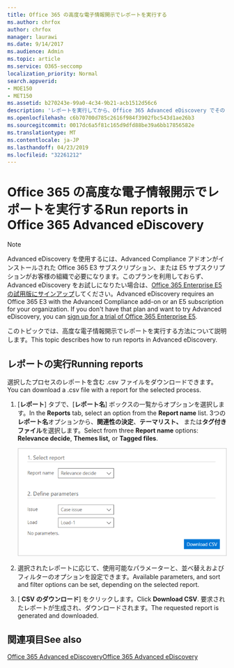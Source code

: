 ```yaml
---
title: Office 365 の高度な電子情報開示でレポートを実行する
ms.author: chrfox
author: chrfox
manager: laurawi
ms.date: 9/14/2017
ms.audience: Admin
ms.topic: article
ms.service: O365-seccomp
localization_priority: Normal
search.appverid:
- MOE150
- MET150
ms.assetid: b270243e-99a0-4c34-9b21-acb1512d56c6
description: 'レポートを実行してから、Office 365 Advanced eDiscovery でその .csv ファイルをダウンロードする方法について説明します。  '
ms.openlocfilehash: c6b70700d785c2616f984f3902fbc543d1ae26b3
ms.sourcegitcommit: 0017dc6a5f81c165d9dfd88be39a6bb17856582e
ms.translationtype: MT
ms.contentlocale: ja-JP
ms.lasthandoff: 04/23/2019
ms.locfileid: "32261212"
---
```

# <a name="run-reports-in-office-365-advanced-ediscovery"></a><span data-ttu-id="06bf6-103">Office 365 の高度な電子情報開示でレポートを実行する</span><span class="sxs-lookup"><span data-stu-id="06bf6-103">Run reports in Office 365 Advanced eDiscovery</span></span>

> [!NOTE]
> <span data-ttu-id="06bf6-p101">Advanced eDiscovery を使用するには、Advanced Compliance アドオンがインストールされた Office 365 E3 サブスクリプション、または E5 サブスクリプションがお客様の組織で必要になります。このプランを利用しておらず、Advanced eDiscovery をお試しになりたい場合は、[Office 365 Enterprise E5 の試用版にサインアップ](https://go.microsoft.com/fwlink/p/?LinkID=698279)してください。</span><span class="sxs-lookup"><span data-stu-id="06bf6-p101">Advanced eDiscovery requires an Office 365 E3 with the Advanced Compliance add-on or an E5 subscription for your organization. If you don't have that plan and want to try Advanced eDiscovery, you can [sign up for a trial of Office 365 Enterprise E5](https://go.microsoft.com/fwlink/p/?LinkID=698279).</span></span> 
  
<span data-ttu-id="06bf6-106">このトピックでは、高度な電子情報開示でレポートを実行する方法について説明します。</span><span class="sxs-lookup"><span data-stu-id="06bf6-106">This topic describes how to run reports in Advanced eDiscovery.</span></span>
  
## <a name="running-reports"></a><span data-ttu-id="06bf6-107">レポートの実行</span><span class="sxs-lookup"><span data-stu-id="06bf6-107">Running reports</span></span>

<span data-ttu-id="06bf6-108">選択したプロセスのレポートを含む .csv ファイルをダウンロードできます。</span><span class="sxs-lookup"><span data-stu-id="06bf6-108">You can download a .csv file with a report for the selected process.</span></span>
  
1. <span data-ttu-id="06bf6-109">[**レポート**] タブで、[**レポート名**] ボックスの一覧からオプションを選択します。</span><span class="sxs-lookup"><span data-stu-id="06bf6-109">In the **Reports** tab, select an option from the **Report name** list.</span></span> <span data-ttu-id="06bf6-110">3つの**レポート名**オプションから、**関連性の決定**、**テーマリスト、** または**タグ付きファイル**を選択します。</span><span class="sxs-lookup"><span data-stu-id="06bf6-110">Select from three **Report name** options: **Relevance decide**, **Themes list,** or **Tagged files**.</span></span>
    
    ![電子的情報開示分析レポート](media/f16aee7a-508f-4acc-99bc-a2c8dec01312.png)
  
2. <span data-ttu-id="06bf6-112">選択されたレポートに応じて、使用可能なパラメーターと、並べ替えおよびフィルターのオプションを設定できます。</span><span class="sxs-lookup"><span data-stu-id="06bf6-112">Available parameters, and sort and filter options can be set, depending on the selected report.</span></span> 
    
3. <span data-ttu-id="06bf6-113">[ **CSV のダウンロード**] をクリックします。</span><span class="sxs-lookup"><span data-stu-id="06bf6-113">Click **Download CSV**.</span></span> <span data-ttu-id="06bf6-114">要求されたレポートが生成され、ダウンロードされます。</span><span class="sxs-lookup"><span data-stu-id="06bf6-114">The requested report is generated and downloaded.</span></span>
    
## <a name="see-also"></a><span data-ttu-id="06bf6-115">関連項目</span><span class="sxs-lookup"><span data-stu-id="06bf6-115">See also</span></span>

[<span data-ttu-id="06bf6-116">Office 365 Advanced eDiscovery</span><span class="sxs-lookup"><span data-stu-id="06bf6-116">Office 365 Advanced eDiscovery</span></span>](office-365-advanced-ediscovery.md)

